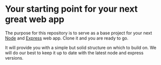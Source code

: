 # Your starting point for your next great web app

The purpose for this repository is to serve as a base project for your next [Node](http://nodejs.org/) and [Express](http://expressjs.com/) web app. Clone it and you are ready to go.

It will provide you with a simple but solid structure on which to build on. We
will do our best to keep it up to date with the latest node and express
versions.

